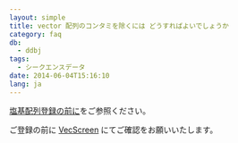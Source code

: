 ```yaml
---
layout: simple
title: vector 配列のコンタミを除くには どうすればよいでしょうか
category: faq
db:
  - ddbj
tags: 
  - シークエンスデータ
date: 2014-06-04T15:16:10
lang: ja
---
```


[塩基配列登録の前に](/ddbj/submission.html#sequence)をご参照ください。  

ご登録の前に [VecScreen](http://ddbj.nig.ac.jp/vecscreen/?lang=ja)
にてご確認をお願いいたします。
